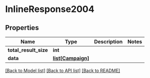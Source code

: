 # InlineResponse2004

## Properties
Name | Type | Description | Notes
------------ | ------------- | ------------- | -------------
**total_result_size** | **int** |  | 
**data** | [**list[Campaign]**](Campaign.md) |  | 

[[Back to Model list]](../README.md#documentation-for-models) [[Back to API list]](../README.md#documentation-for-api-endpoints) [[Back to README]](../README.md)


